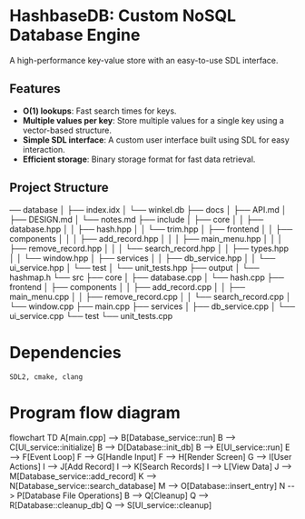 # HashbaseDB: Custom NoSQL Database Engine

A high-performance key-value store with an easy-to-use SDL interface.

## Features

- **O(1) lookups**: Fast search times for keys.
- **Multiple values per key**: Store multiple values for a single key using a vector-based structure.
- **Simple SDL interface**: A custom user interface built using SDL for easy interaction.
- **Efficient storage**: Binary storage format for fast data retrieval.

## Project Structure

── database
│ ├── index.idx
│ └── winkel.db
├── docs
│ ├── API.md
│ ├── DESIGN.md
│ └── notes.md
├── include
│ ├── core
│ │ ├── database.hpp
│ │ ├── hash.hpp
│ │ └── trim.hpp
│ ├── frontend
│ │ ├── components
│ │ │ ├── add_record.hpp
│ │ │ ├── main_menu.hpp
│ │ │ ├── remove_record.hpp
│ │ │ └── search_record.hpp
│ │ ├── types.hpp
│ │ └── window.hpp
│ ├── services
│ │ ├── db_service.hpp
│ │ └── ui_service.hpp
│ └── test
│ └── unit_tests.hpp
├── output
│ └── hashmap.h
└── src
├── core
│ ├── database.cpp
│ └── hash.cpp
├── frontend
│ ├── components
│ │ ├── add_record.cpp
│ │ ├── main_menu.cpp
│ │ ├── remove_record.cpp
│ │ └── search_record.cpp
│ └── window.cpp
├── main.cpp
├── services
│ ├── db_service.cpp
│ └── ui_service.cpp
└── test
└── unit_tests.cpp

# Dependencies

    SDL2, cmake, clang

# Program flow diagram

flowchart TD
A[main.cpp] --> B[Database_service::run]
B --> C[UI_service::initialize]
B --> D[Database::init_db]
B --> E[UI_service::run]
E --> F[Event Loop]
F --> G[Handle Input]
F --> H[Render Screen]
G --> I[User Actions]
I --> J[Add Record]
I --> K[Search Records]
I --> L[View Data]
J --> M[Database_service::add_record]
K --> N[Database_service::search_database]
M --> O[Database::insert_entry]
N --> P[Database File Operations]
B --> Q[Cleanup]
Q --> R[Database::cleanup_db]
Q --> S[UI_service::cleanup]
